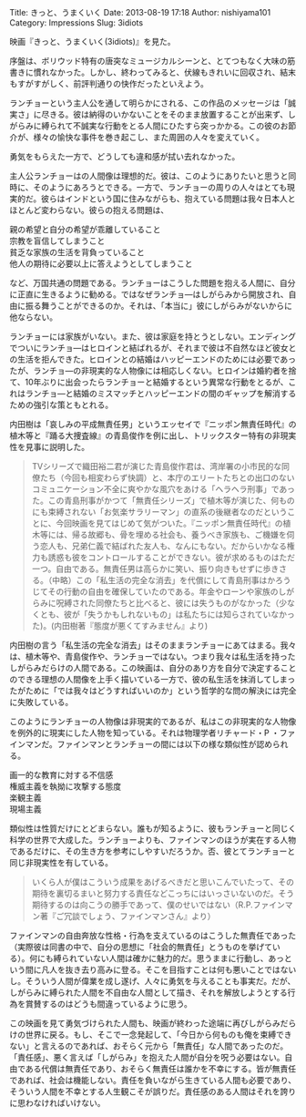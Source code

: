 Title: きっと、うまくいく
Date: 2013-08-19 17:18
Author: nishiyama101
Category: Impressions
Slug: 3idiots

映画『きっと、うまくいく(3idiots)』を見た。

序盤は、ボリウッド特有の唐突なミュージカルシーンと、とてつもなく大味の筋書きに慣れなかった。しかし、終わってみると、伏線もきれいに回収され、結末もすがすがしく、前評判通りの快作だったといえよう。

ランチョーという主人公を通して明らかにされる、この作品のメッセージは「誠実さ」に尽きる。彼は納得のいかないことをそのまま放置することが出来ず、しがらみに縛られて不誠実な行動をとる人間にひたすら突っかかる。この彼のお節介が、様々の愉快な事件を巻き起こし、また周囲の人々を変えていく。

勇気をもらえた一方で、どうしても違和感が拭い去れなかった。

主人公ランチョーはの人間像は理想的だ。彼は、このようにありたいと思うと同時に、そのようにあろうとできる。一方で、ランチョーの周りの人々はとても現実的だ。彼らはインドという国に住みながらも、抱えている問題は我々日本人とほとんど変わらない。彼らの抱える問題は、

親の希望と自分の希望が乖離していること  
宗教を盲信してしまうこと  
貧乏な家族の生活を背負っていること  
他人の期待に必要以上に答えようとしてしまうこと

など、万国共通の問題である。ランチョーはこうした問題を抱える人間に、自分に正直に生きるように勧める。ではなぜランチョ―はしがらみから開放され、自由に振る舞うことができるのか。それは、「本当に」彼にしがらみがないからに他ならない。

ランチョーには家族がいない。また、彼は家庭を持とうとしない。エンディングでついにランチョ―はヒロインと結ばれるが、それまで彼は不自然なほど彼女との生活を拒んできた。ヒロインとの結婚はハッピーエンドのためには必要であったが、ランチョ―の非現実的な人物像には相応しくない。ヒロインは婚約者を捨て、10年ぶりに出会ったらランチョーと結婚するという異常な行動をとるが、これはランチョ―と結婚のミスマッチとハッピーエンドの間のギャップを解消するための強引な策ともとれる。

内田樹は「哀しみの平成無責任男」というエッセイで『ニッポン無責任時代』の植木等と『踊る大捜査線』の青島俊作を例に出し、トリックスター特有の非現実性を見事に説明した。

> TVシリーズで織田裕二君が演じた青島俊作君は、湾岸署の小市民的な同僚たち（今回も相変わらず快調）と、本庁のエリートたちとの出口のないコミュニケーション不全に爽やかな風穴をあける「ヘラヘラ刑事」であった。この青島刑事がかつて「無責任シリーズ」で植木等が演じた、何ものにも束縛されない「お気楽サラリーマン」の直系の後継者なのだということに、今回映画を見てはじめて気がついた。『ニッポン無責任時代』の植木等には、帰る故郷も、骨を埋める社会も、養うべき家族も、ご機嫌を伺う恋人も、兄弟仁義で結ばれた友人も、なんにもない。だからいかなる権力も誘惑も彼をコントロールすることができない。彼が求めるものはただ一つ。自由である。無責任男は高らかに笑い、振り向きもせずに歩きさる。（中略）この「私生活の完全な消去」を代償にして青島刑事はかろうじてその行動の自由を確保していたのである。年金やローンや家族のしがらみに呪縛された同僚たちと比べると、彼には失うものがなかった（少なくとも、彼が「失うかもしれないもの」は私たちには知らされていなかった)。(内田樹著『態度が悪くてすみません』より)

内田樹の言う「私生活の完全な消去」はそのままランチョーにあてはまる。我々は、植木等や、青島俊作や、ランチョーではない。つまり我々は私生活を持ったしがらみだらけの人間である。この映画は、自分のあり方を自分で決定することのできる理想の人間像を上手く描いている一方で、彼の私生活を抹消してしまったがために「では我々はどうすればいいのか」という哲学的な問の解決には完全に失敗している。

このようにランチョーの人物像は非現実的であるが、私はこの非現実的な人物像を例外的に現実にした人物を知っている。それは物理学者リチャード・P
・ファインマンだ。ファインマンとランチョーの間には以下の様な類似性が認められる。

画一的な教育に対する不信感  
権威主義を執拗に攻撃する態度  
楽観主義  
現場主義

類似性は性質だけにとどまらない。誰もが知るように、彼もランチョーと同じく科学の世界で大成した。ランチョーよりも、ファインマンのほうが実在する人物であるだけに、その生き方を参考にしやすいだろうか。否、彼とてランチョーと同じ非現実性を有している。

> いくら人が僕はこういう成果をあげるべきだと思いこんでいたって、その期待を裏切るまいと努力する責任などこっちにはいっさいないのだ。そう期待するのは向こうの勝手であって、僕のせいではない（R.P.ファインマン著『ご冗談でしょう、ファインマンさん』より）

ファインマンの自由奔放な性格・行為を支えているのはこうした無責任であった（実際彼は同書の中で、自分の思想に「社会的無責任」とうものを挙げている）。何にも縛られていない人間は確かに魅力的だ。思うままに行動し、あっという間に凡人を抜き去り高みに登る。そこを目指すことは何も悪いことではないし。そういう人間が偉業を成し遂げ、人々に勇気を与えることも事実だ。だが、しがらみに縛られた人間を不自由な人間として描き、それを解放しようとする行為を賞賛するのはどうも間違っているように思う。

この映画を見て勇気づけられた人間も、映画が終わった途端に再びしがらみだらけの世界に戻る。もし、そこで一念発起して、「今日から何ものも俺を束縛できない」と言えるのであれば、おそらく元から「無責任」な人間であったのだ。「責任感」、悪く言えば「しがらみ」を抱えた人間が自分を呪う必要はない。自由である代償は無責任であり、おそらく無責任は誰かを不幸にする。皆が無責任であれば、社会は機能しない。責任を負いながら生きている人間も必要であり、そういう人間を不幸とする人生観こそが誤りだ。責任感のある人間はそれを誇りに思わなければいけない。
